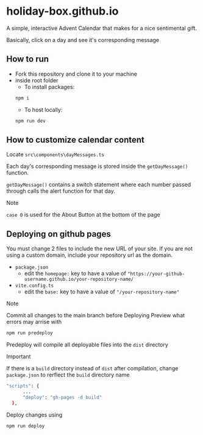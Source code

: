 # holiday-box.github.io
A simple, interactive Advent Calendar that makes for a nice sentimental gift.

Basically, click on a day and see it's corresponding message

## How to run
- Fork this repository and clone it to your machine
- inside root folder
  - To install packages:
  ```bash
  npm i
  ```
  - To host locally:
  ```bash
  npm run dev
  ```

## How to customize calendar content
Locate `src\components\dayMessages.ts`

Each day's corresponding message is stored inside the `getDayMessage()` function.

`getDayMessage()` contains a switch statement where each number passed through calls the alert function for that day.

> [!NOTE]
> `case 0` is used for the About Button at the bottom of the page


## Deploying on github pages
You must change 2 files to include the new URL of your site. If you are not using a custom domain, include your repository url as the domain.

- `package.json`
	- edit the `homepage:` key to have a value of `"https://your-github-username.github.io/your-repository-name/`
- `vite.config.ts`
  - edit the `base:` key to have a value of `"/your-repository-name"`

> [!NOTE]
> Commit all changes to the main branch before Deploying
> Preview what errors may arrise with
> ```bash
> npm run predeploy
> ```
> Predeploy will compile all deployable files into the `dist` directory

> [!IMPORTANT]
> If there is a `build` directory instead of `dist` after compilation,
> change `package.json` to rerflect the `build` directory name
> ```bash
>"scripts": {
>		...
>		"deploy": "gh-pages -d build"
>	},
>```

Deploy changes using
```bash
npm run deploy
```

